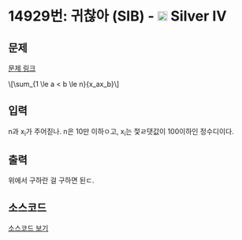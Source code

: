 # 14929번: 귀찮아 (SIB) - <img src="https://static.solved.ac/tier_small/7.svg" style="height:20px" /> Silver IV

<!-- performance -->

<!-- 문제 제출 후 깃허브에 푸시를 했을 때 제출한 코드의 성능이 입력될 공간입니다.-->

<!-- end -->

## 문제

[문제 링크](https://boj.kr/14929)

<p>\[\sum_{1 \le a &lt; b \le n}{x_ax_b}\]</p>

## 입력

<p>n과 x<sub>i</sub>가 주어짇나. n은 10만 이하ㅇ고, x<sub>i</sub>는 젗ㄹ댓값이 100이하인 정수디이다.</p>

## 출력

<p>위에서 구하란 걸 구하면 된ㄷ.</p>

## 소스코드

[소스코드 보기](Main.java)